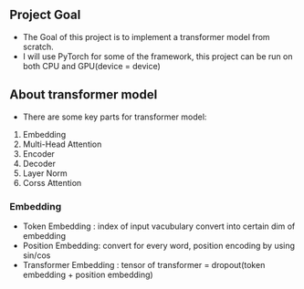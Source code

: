 ## Project Goal

- The Goal of this project is to implement a transformer model from scratch.
- I will use PyTorch for some of the framework, this project can be run on both CPU and GPU(device = device)

## About transformer model

- There are some key parts for transformer model:

1. Embedding
2. Multi-Head Attention
3. Encoder
4. Decoder
5. Layer Norm
6. Corss Attention

### Embedding

- Token Embedding : index of input vacubulary convert into certain dim of embedding
- Position Embedding: convert for every word, position encoding by using sin/cos 
- Transformer Embedding : tensor of transformer = dropout(token embedding + position embedding)